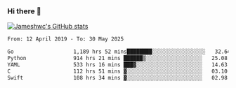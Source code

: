 ### Hi there 👋

[![Jameshwc's GitHub stats](https://github-readme-stats.vercel.app/api?username=jameshwc)](https://github.com/anuraghazra/github-readme-stats)

<!--START_SECTION:waka-->

```txt
From: 12 April 2019 - To: 30 May 2025

Go                   1,189 hrs 52 mins████████░░░░░░░░░░░░░░░░░   32.64 %
Python               914 hrs 21 mins ██████▒░░░░░░░░░░░░░░░░░░   25.08 %
YAML                 533 hrs 16 mins ███▓░░░░░░░░░░░░░░░░░░░░░   14.63 %
C                    112 hrs 51 mins ▓░░░░░░░░░░░░░░░░░░░░░░░░   03.10 %
Swift                108 hrs 34 mins ▓░░░░░░░░░░░░░░░░░░░░░░░░   02.98 %
```

<!--END_SECTION:waka-->